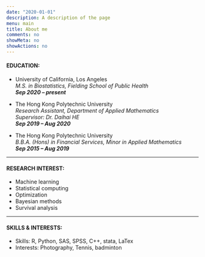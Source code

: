 ```yaml
---
date: "2020-01-01"
description: A description of the page
menu: main
title: About me
comments: no
showMeta: no
showActions: no
---
```


#### EDUCATION:

- University of California, Los Angeles\
_M.S. in Biostatistics, Fielding School of Public Health_\
**_Sep 2020 – present_**

- The Hong Kong Polytechnic University\
_Research Assistant, Department of Applied Mathematics_\
_Supervisor: Dr. Daihai HE_\
**_Sep 2019 – Aug 2020_**

- The Hong Kong Polytechnic University\
_B.B.A. (Hons) in Financial Services, Minor in Applied Mathematics_\
**_Sep 2015 – Aug 2019_**

______________

#### RESEARCH INTEREST:

- Machine learning
- Statistical computing
- Optimization
- Bayesian methods
- Survival analysis
______________

#### SKILLS & INTERESTS:

- Skills: R, Python, SAS, SPSS, C++, stata, LaTex
- Interests: Photography, Tennis, badminton


